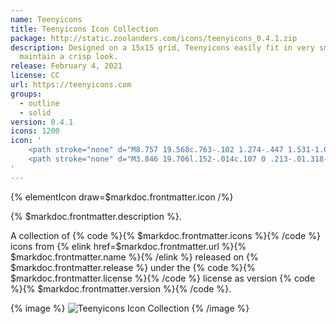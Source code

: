 ```yaml
---
name: Teenyicons
title: Teenyicons Icon Collection
package: http://static.zoolanders.com/icons/teenyicons_0.4.1.zip
description: Designed on a 15x15 grid, Teenyicons easily fit in very small spaces and
  maintain a crisp look.
release: February 4, 2021
license: CC
url: https://teenyicons.com
groups:
  - outline
  - solid
version: 0.4.1
icons: 1200
icon: '
    <path stroke="none" d="M8.757 19.568c.763-.102 1.274-.447 1.531-1.035.267-.635.414-1.362.441-2.18 0-.314-.289-.47-.868-.47-.552 0-.847.16-.884.483-.028.426-.083.85-.165 1.27-.049.31-.151.609-.304.883a.863.863 0 01-.152-.249 7.05 7.05 0 01-.662-2.29c0-.028.027-.041.083-.041 1.02-.111 1.794-.631 2.318-1.56.24-.524.359-1.062.359-1.614 0-1.086-.364-1.795-1.09-2.126a2.218 2.218 0 00-.828-.165c-.414 0-.805.11-1.173.331-.727.45-1.192 1.458-1.394 3.022a4.901 4.901 0 00-.124 1.104c.046 1.233.276 2.346.69 3.34.22.524.575.9 1.062 1.13.296.112.61.167.925.167h.235zm-1.16-4.54a7.982 7.982 0 01.842-3.464c.166.211.249.612.249 1.2 0 1.059-.364 1.812-1.09 2.264zm6.294 4.54c.764-.102 1.274-.447 1.532-1.035.267-.635.413-1.362.441-2.18 0-.314-.29-.47-.87-.47-.551 0-.845.16-.882.483-.029.426-.084.85-.166 1.27-.048.31-.151.609-.304.883a.856.856 0 01-.151-.249 7.057 7.057 0 01-.663-2.29c0-.028.028-.041.083-.041 1.021-.111 1.794-.631 2.319-1.56.239-.524.358-1.062.358-1.614 0-1.086-.364-1.795-1.09-2.126a2.215 2.215 0 00-.828-.165c-.414 0-.805.11-1.173.331-.726.45-1.191 1.458-1.393 3.022a4.883 4.883 0 00-.125 1.104c.046 1.233.276 2.346.69 3.34.22.524.575.9 1.063 1.13.295.112.609.167.924.167h.235zm-1.16-4.54a7.973 7.973 0 01.843-3.464c.165.211.248.612.248 1.2 0 1.059-.364 1.812-1.09 2.264zm5.466 4.719c.276-.01.497-.05.663-.125.175-.073.313-.238.414-.496.138-.45.257-.888.359-1.311.21-.901.469-1.776.772-2.622.138-.377.294-.837.47-1.38l.027.014c0 .672.004 1.334.014 1.987.009.644.05 1.279.124 1.904.01.212.05.368.124.47.083.092.225.156.428.193.12.027.244.041.373.041.312 0 .56-.064.745-.193a.253.253 0 00.124-.22v-.028c-.129-.764-.193-1.923-.193-3.478l.027-1.421c0-.432-.032-.86-.096-1.284-.065-.496-.447-.745-1.146-.745-.892 0-1.55.607-1.973 1.822a14.44 14.44 0 00-.51 1.463l-.676 2.015-.014-.083a17.39 17.39 0 01-.07-.939c-.009-.174-.018-.58-.027-1.214 0-.7.028-1.329.083-1.89l.055-.91c0-.24-.069-.41-.207-.512-.138-.11-.331-.175-.58-.193-.579.037-.901.317-.965.842-.056.478-.088.864-.097 1.159l-.041 1.545c0 .911.055 1.78.165 2.609.11.818.313 1.646.607 2.484.13.33.47.496 1.022.496zm8.633-.069c.506 0 .947-.129 1.324-.386.387-.258.621-.65.704-1.173.092-.7.138-1.399.138-2.098 0-1.196-.032-2.47-.097-3.822l-.04-1.367c0-.349-.305-.524-.911-.524-.267 0-.484.037-.65.11-.165.065-.29.226-.372.483-.083.26-.17.517-.262.773l-.138.387a29.163 29.163 0 01-.91 2.4.15.15 0 00-.029.056.154.154 0 01-.055.055l-.041-.096a10.005 10.005 0 01-.386-2.07l-.056-.428a.806.806 0 00-.317-.552.914.914 0 00-.58-.194c-.174 0-.363.06-.565.18a.564.564 0 00-.304.51l.014.042c.055.635.143 1.255.262 1.862.128.605.347 1.186.649 1.725.138.24.317.4.538.483.23.083.474.125.731.125.405 0 .736-.106.994-.318a2.84 2.84 0 00.69-.883v-.028a.156.156 0 00.027-.04c.01-.02.023-.029.042-.029.009.01.014.295.014.856 0 .68-.028 1.362-.083 2.043-.019.11-.042.234-.07.372a2.012 2.012 0 01-.082.36c-.037.1-.078.15-.124.15-.019 0-.042-.023-.07-.069-.23-.322-.57-.483-1.02-.483l-.194.015c-.1 0-.193.009-.276.027a.904.904 0 00-.29.138c-.11.073-.165.147-.165.22 0 .047.019.093.055.139.037.046.083.096.138.151.065.046.125.102.18.166.423.488.952.731 1.587.731v.001z"/>
    <path stroke="none" d="M3.846 19.706l.152-.014c.107 0 .213-.01.318-.028a.85.85 0 00.317-.138c.11-.083.166-.17.166-.262a.413.413 0 00-.07-.22 1.102 1.102 0 01-.11-.235c-.186-.801-.278-1.62-.276-2.443 0-1.04.023-1.84.07-2.401.036-.515.091-1.095.165-1.739l.11-.91c0-.102.01-.166.028-.194.028-.037.078-.055.152-.055.184.019.441.028.773.028.22 0 .427-.028.62-.083.194-.055.29-.152.29-.29 0-.129-.1-.225-.303-.29a2.833 2.833 0 00-.69-.124 7.177 7.177 0 00-.732-.041l-2.29.041a5.121 5.121 0 01-.249-.027.988.988 0 00-.165-.014 1.38 1.38 0 00-.22-.014l-.194.014c-.11 0-.212.014-.304.041a.685.685 0 00-.29.152c-.073.055-.11.115-.11.18 0 .082.055.15.165.206.276.166.833.249 1.67.249.074 0 .11.023.11.069-.026.341-.063.682-.11 1.02a37.388 37.388 0 00-.22 3.782c0 .635.013 1.187.04 1.656.038.46.134.989.29 1.587.102.33.4.497.898.497z"/>
'
---
```


{% elementIcon draw=$markdoc.frontmatter.icon /%}

{% $markdoc.frontmatter.description %}.

A collection of {% code %}{% $markdoc.frontmatter.icons %}{% /code %} icons from {% elink href=$markdoc.frontmatter.url %}{% $markdoc.frontmatter.name %}{% /elink %} released on {% $markdoc.frontmatter.release %} under the {% code %}{% $markdoc.frontmatter.license %}{% /code %} license as version {% code %}{% $markdoc.frontmatter.version %}{% /code %}.

{% image %}
![Teenyicons Icon Collection](/assets/ytp/icons/collection-teenyicons.webp)
{% /image %}
